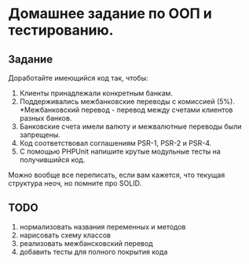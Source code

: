# Домашнее задание по ООП и тестированию.

## Задание

Доработайте имеющийся код так, чтобы:
1. Клиенты принадлежали конкретным банкам.
2. Поддерживались межбанковские переводы с комиссией (5%).     *Межбанковский перевод - перевод между счетами клиентов разных банков.
3. Банковские счета имели валюту и межвалютные переводы были запрещены.
4. Код соответствовал соглашениям PSR-1, PSR-2 и PSR-4.
5. С помощью PHPUnit напишите крутые модульные тесты на получившийся код.

Можно вообще все переписать, если вам кажется, что текущая структура неоч, но помните про SOLID.

## TODO
1. нормализовать названия переменных и методов
2. нарисовать схему классов
3. реализовать межбансковский перевод
4. добавить тесты для полного покрытия кода